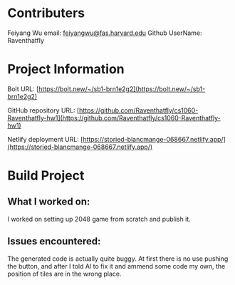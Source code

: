 # Contributers
Feiyang Wu     email: feiyangwu@fas.harvard.edu
Github UserName: Raventhatfly
# Project Information
Bolt URL: [https://bolt.new/~/sb1-brn1e2g2](https://bolt.new/~/sb1-brn1e2g2)

GitHub repository URL: [https://github.com/Raventhatfly/cs1060-Raventhatfly-hw1](https://github.com/Raventhatfly/cs1060-Raventhatfly-hw1)

Netlify deployment URL: [https://storied-blancmange-068667.netlify.app/](https://storied-blancmange-068667.netlify.app/)

# Build Project
## What I worked on: 
I worked on setting up 2048 game from scratch and publish it.

## Issues encountered: 
The generated code is actually quite buggy. At first there is no use pushing the button, and after I told AI to fix it and ammend some code my own, the position of tiles are in the wrong place.
